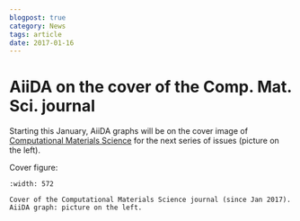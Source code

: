 ```yaml
---
blogpost: true
category: News
tags: article
date: 2017-01-16
---
```


# AiiDA on the cover of the Comp. Mat. Sci. journal

Starting this January, AiiDA graphs will be on the cover image of [Computational Materials Science](https://www.journals.elsevier.com/computational-materials-science) for the next series of issues (picture on the left).

Cover figure:

```{figure} ../pics/legacy/cover_2017.jpg
:width: 572

Cover of the Computational Materials Science journal (since Jan 2017). AiiDA graph: picture on the left.
```
